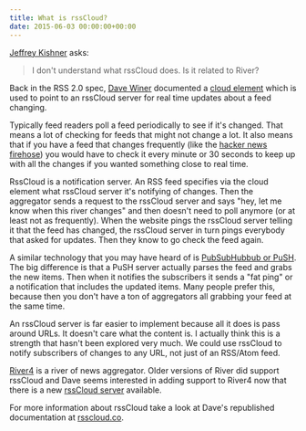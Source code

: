 ```yaml
---
title: What is rssCloud?
date: 2015-06-03 00:00:00+00:00
---
```


[Jeffrey Kishner](http://jeffreykishner.com/) asks:

> I don't understand what rssCloud does. Is it related to River?

Back in the RSS 2.0 spec, [Dave Winer](http://scripting.com/) documented a [cloud element](http://cyber.law.harvard.edu/rss/rss.html#ltcloudgtSubelementOfLtchannelgt) which is used to point to an rssCloud server for real time updates about a feed changing.

Typically feed readers poll a feed periodically to see if it's changed. That means a lot of checking for feeds that might not change a lot. It also means that if you have a feed that changes frequently (like the [hacker news firehose](http://hn.geekity.com/newstories.xml)) you would have to check it every minute or 30 seconds to keep up with all the changes if you wanted something close to real time.

RssCloud is a notification server. An RSS feed specifies via the cloud element what rssCloud server it's notifying of changes. Then the aggregator sends a request to the rssCloud server and says "hey, let me know when this river changes" and then doesn't need to poll anymore (or at least not as frequently). When the website pings the rssCloud server telling it that the feed has changed, the rssCloud server in turn pings everybody that asked for updates. Then they know to go check the feed again.

A similar technology that you may have heard of is [PubSubHubbub or PuSH](http://en.wikipedia.org/wiki/PubSubHubbub). The big difference is that a PuSH server actually parses the feed and grabs the new items. Then when it notifies the subscribers it sends a "fat ping" or a notification that includes the updated items. Many people prefer this, because then you don't have a ton of aggregators all grabbing your feed at the same time.

An rssCloud server is far easier to implement because all it does is pass around URLs. It doesn't care what the content is. I actually think this is a strength that hasn't been explored very much. We could use rssCloud to notify subscribers of changes to any URL, not just of an RSS/Atom feed.

[River4](https://github.com/scripting/river4) is a river of news aggregator. Older versions of River did support rssCloud and Dave seems interested in adding support to River4 now that there is a new [rssCloud server](https://github.com/andrewshell/rsscloud-server) available.

For more information about rssCloud take a look at Dave's republished documentation at [rsscloud.co](http://rsscloud.co/).
